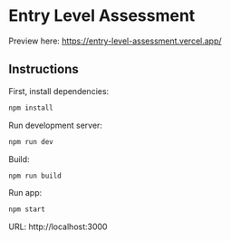 # Entry Level Assessment

Preview here: https://entry-level-assessment.vercel.app/

## Instructions

First, install dependencies:

```bash
npm install
```

Run development server:

```bash
npm run dev
```

Build:

```bash
npm run build
```

Run app:
```bash
npm start
```

URL: http://localhost:3000
